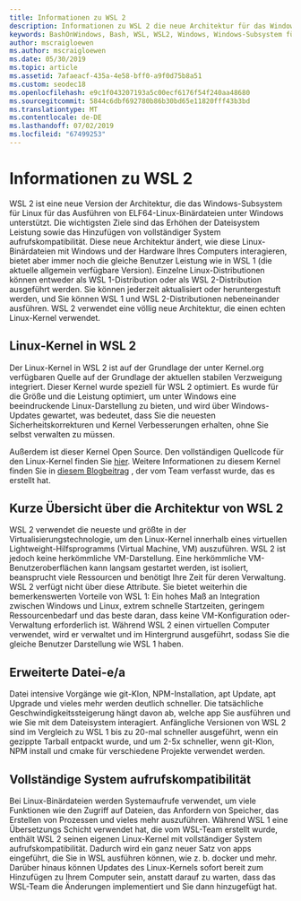 ```yaml
---
title: Informationen zu WSL 2
description: Informationen zu WSL 2 die neue Architektur für das Windows-Subsystem für Linux
keywords: BashOnWindows, Bash, WSL, WSL2, Windows, Windows-Subsystem für Linux, Windows-Subsystem, Ubuntu, Debian, Suse, Windows 10, Installation, installieren
author: mscraigloewen
ms.author: mscraigloewen
ms.date: 05/30/2019
ms.topic: article
ms.assetid: 7afaeacf-435a-4e58-bff0-a9f0d75b8a51
ms.custom: seodec18
ms.openlocfilehash: e9c1f043207193a5c00ecf6176f54f240aa48680
ms.sourcegitcommit: 5844c6dbf692780b86b30bd65e11820fff43b3bd
ms.translationtype: MT
ms.contentlocale: de-DE
ms.lasthandoff: 07/02/2019
ms.locfileid: "67499253"
---
```

# <a name="about-wsl-2"></a>Informationen zu WSL 2

WSL 2 ist eine neue Version der Architektur, die das Windows-Subsystem für Linux für das Ausführen von ELF64-Linux-Binärdateien unter Windows unterstützt. Die wichtigsten Ziele sind das Erhöhen der Dateisystem Leistung sowie das Hinzufügen von vollständiger System aufrufskompatibilität. Diese neue Architektur ändert, wie diese Linux-Binärdateien mit Windows und der Hardware Ihres Computers interagieren, bietet aber immer noch die gleiche Benutzer Leistung wie in WSL 1 (die aktuelle allgemein verfügbare Version). Einzelne Linux-Distributionen können entweder als WSL 1-Distribution oder als WSL 2-Distribution ausgeführt werden. Sie können jederzeit aktualisiert oder heruntergestuft werden, und Sie können WSL 1 und WSL 2-Distributionen nebeneinander ausführen. WSL 2 verwendet eine völlig neue Architektur, die einen echten Linux-Kernel verwendet.

## <a name="linux-kernel-in-wsl-2"></a>Linux-Kernel in WSL 2

Der Linux-Kernel in WSL 2 ist auf der Grundlage der unter Kernel.org verfügbaren Quelle auf der Grundlage der aktuellen stabilen Verzweigung integriert. Dieser Kernel wurde speziell für WSL 2 optimiert. Es wurde für die Größe und die Leistung optimiert, um unter Windows eine beeindruckende Linux-Darstellung zu bieten, und wird über Windows-Updates gewartet, was bedeutet, dass Sie die neuesten Sicherheitskorrekturen und Kernel Verbesserungen erhalten, ohne Sie selbst verwalten zu müssen.

Außerdem ist dieser Kernel Open Source. Den vollständigen Quellcode für den Linux-Kernel finden Sie [hier](https://github.com/microsoft/WSL2-Linux-Kernel). Weitere Informationen zu diesem Kernel finden Sie in [diesem Blogbeitrag](https://devblogs.microsoft.com/commandline/shipping-a-linux-kernel-with-windows/) , der vom Team verfasst wurde, das es erstellt hat.

## <a name="brief-overview-of-the-wsl-2-architecture"></a>Kurze Übersicht über die Architektur von WSL 2

WSL 2 verwendet die neueste und größte in der Virtualisierungstechnologie, um den Linux-Kernel innerhalb eines virtuellen Lightweight-Hilfsprogramms (Virtual Machine, VM) auszuführen. WSL 2 ist jedoch keine herkömmliche VM-Darstellung. Eine herkömmliche VM-Benutzeroberflächen kann langsam gestartet werden, ist isoliert, beansprucht viele Ressourcen und benötigt Ihre Zeit für deren Verwaltung. WSL 2 verfügt nicht über diese Attribute. Sie bietet weiterhin die bemerkenswerten Vorteile von WSL 1: Ein hohes Maß an Integration zwischen Windows und Linux, extrem schnelle Startzeiten, geringem Ressourcenbedarf und das beste daran, dass keine VM-Konfiguration oder-Verwaltung erforderlich ist. Während WSL 2 einen virtuellen Computer verwendet, wird er verwaltet und im Hintergrund ausgeführt, sodass Sie die gleiche Benutzer Darstellung wie WSL 1 haben.

## <a name="increased-file-io-performance"></a>Erweiterte Datei-e/a

Datei intensive Vorgänge wie git-Klon, NPM-Installation, apt Update, apt Upgrade und vieles mehr werden deutlich schneller. Die tatsächliche Geschwindigkeitssteigerung hängt davon ab, welche app Sie ausführen und wie Sie mit dem Dateisystem interagiert. Anfängliche Versionen von WSL 2 sind im Vergleich zu WSL 1 bis zu 20-mal schneller ausgeführt, wenn ein gezippte Tarball entpackt wurde, und um 2-5x schneller, wenn git-Klon, NPM install und cmake für verschiedene Projekte verwendet werden.

## <a name="full-system-call-compatibility"></a>Vollständige System aufrufskompatibilität

Bei Linux-Binärdateien werden Systemaufrufe verwendet, um viele Funktionen wie den Zugriff auf Dateien, das Anfordern von Speicher, das Erstellen von Prozessen und vieles mehr auszuführen. Während WSL 1 eine Übersetzungs Schicht verwendet hat, die vom WSL-Team erstellt wurde, enthält WSL 2 seinen eigenen Linux-Kernel mit vollständiger System aufrufskompatibilität. Dadurch wird ein ganz neuer Satz von apps eingeführt, die Sie in WSL ausführen können, wie z. b. docker und mehr. Darüber hinaus können Updates des Linux-Kernels sofort bereit zum Hinzufügen zu Ihrem Computer sein, anstatt darauf zu warten, dass das WSL-Team die Änderungen implementiert und Sie dann hinzugefügt hat.